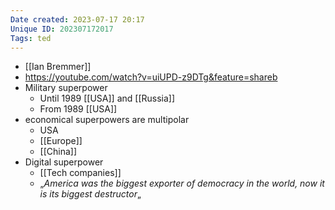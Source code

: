```yaml
---
Date created: 2023-07-17 20:17
Unique ID: 202307172017
Tags: ted
---
```

- [[Ian Bremmer]]
- https://youtube.com/watch?v=uiUPD-z9DTg&feature=shareb
- Military superpower
	- Until 1989 [[USA]] and [[Russia]]
	- From 1989 [[USA]]
- economical superpowers are multipolar
	- USA
	- [[Europe]]
	- [[China]]
- Digital superpower
	- [[Tech companies]]
	- „_America was the biggest exporter of democracy in the world, now it is its biggest destructor_„